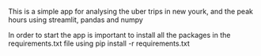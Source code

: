 This is a simple app for analysing the uber trips in new yourk, and the peak hours using streamlit, pandas and numpy

In order to start the app is important to install all the packages in the requirements.txt file using pip install -r requirements.txt